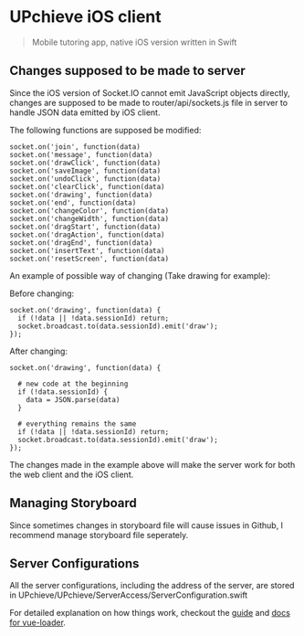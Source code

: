 # UPchieve iOS client

> Mobile tutoring app, native iOS version written in Swift

## Changes supposed to be made to server

Since the iOS version of Socket.IO cannot emit JavaScript objects directly, changes are supposed to be made to router/api/sockets.js file in server to handle JSON data emitted by iOS client. 

The following functions are supposed be modified: 
```
socket.on('join', function(data)
socket.on('message', function(data)
socket.on('drawClick', function(data)
socket.on('saveImage', function(data)
socket.on('undoClick', function(data)
socket.on('clearClick', function(data)
socket.on('drawing', function(data)
socket.on('end', function(data)
socket.on('changeColor', function(data)
socket.on('changeWidth', function(data)
socket.on('dragStart', function(data)
socket.on('dragAction', function(data)
socket.on('dragEnd', function(data)
socket.on('insertText', function(data)
socket.on('resetScreen', function(data)
```

An example of possible way of changing (Take drawing for example): 

Before changing: 
```
socket.on('drawing', function(data) {
  if (!data || !data.sessionId) return;
  socket.broadcast.to(data.sessionId).emit('draw');
});
```
After changing:
```
socket.on('drawing', function(data) {

  # new code at the beginning
  if (!data.sessionId) {
    data = JSON.parse(data)
  }

  # everything remains the same
  if (!data || !data.sessionId) return;
  socket.broadcast.to(data.sessionId).emit('draw');
});
```
The changes made in the example above will make the server work for both the web client and the iOS client.

## Managing Storyboard

Since sometimes changes in storyboard file will cause issues in Github, I recommend manage storyboard file seperately. 

## Server Configurations

All the server configurations, including the address of the server, are stored in UPchieve/UPchieve/ServerAccess/ServerConfiguration.swift

For detailed explanation on how things work, checkout the [guide](http://vuejs-templates.github.io/webpack/) and [docs for vue-loader](http://vuejs.github.io/vue-loader).
